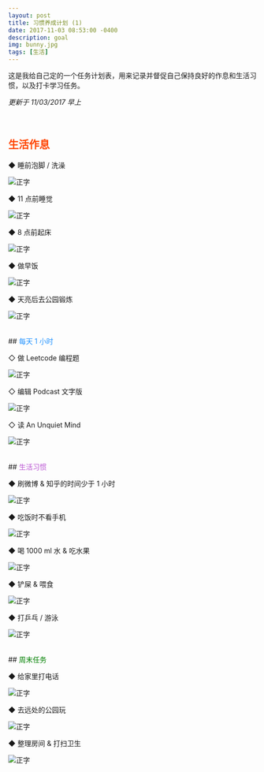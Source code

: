 ```yaml
---
layout: post
title: 习惯养成计划 (1)
date: 2017-11-03 08:53:00 -0400
description: goal
img: bunny.jpg
tags: [生活]
---
```


这是我给自己定的一个任务计划表，用来记录并督促自己保持良好的作息和生活习惯，以及打卡学习任务。


*更新于 11/03/2017 早上*


<br>

## <span style="color:Orangered">生活作息</span>

◆ 睡前泡脚 / 洗澡

![正字]({{site.baseurl}}/assets/img/tally-marks/3s.png)


◆ 11 点前睡觉

![正字]({{site.baseurl}}/assets/img/tally-marks/3s.png) 


◆ 8 点前起床

![正字]({{site.baseurl}}/assets/img/tally-marks/3s.png)


◆ 做早饭

![正字]({{site.baseurl}}/assets/img/tally-marks/3s.png) 


◆ 天亮后去公园锻炼

![正字]({{site.baseurl}}/assets/img/tally-marks/3s.png) 


<br>
## <span style="color:DodgerBlue">每天 1 小时</span>

◇ 做 Leetcode 编程题

![正字]({{site.baseurl}}/assets/img/tally-marks/2s.png) 

◇ 编辑 Podcast 文字版

![正字]({{site.baseurl}}/assets/img/tally-marks/2s.png) 


◇ 读 An Unquiet Mind

![正字]({{site.baseurl}}/assets/img/tally-marks/2s.png) 



<br>
## <span style="color:MediumOrchid">生活习惯</span>

◆ 刷微博 & 知乎的时间少于 1 小时


![正字]({{site.baseurl}}/assets/img/tally-marks/2s.png) 

◆ 吃饭时不看手机

![正字]({{site.baseurl}}/assets/img/tally-marks/2s.png) 

◆ 喝 1000 ml 水 & 吃水果

![正字]({{site.baseurl}}/assets/img/tally-marks/2s.png) 

◆ 铲屎 & 喂食

![正字]({{site.baseurl}}/assets/img/tally-marks/2s.png)

◆ 打乒乓 / 游泳

![正字]({{site.baseurl}}/assets/img/tally-marks/1s.png)


<br>
## <span style="color:Green">周末任务</span>


◆ 给家里打电话

![正字]({{site.baseurl}}/assets/img/tally-marks/0s.png) 

◆ 去远处的公园玩

![正字]({{site.baseurl}}/assets/img/tally-marks/0s.png) 

◆ 整理房间 & 打扫卫生

![正字]({{site.baseurl}}/assets/img/tally-marks/0s.png) 